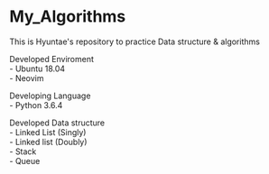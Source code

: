 # My_Algorithms
This is Hyuntae's repository to practice Data structure & algorithms

Developed Enviroment<br>
    - Ubuntu 18.04<br>
    - Neovim<br>


Developing Language<br>
    - Python 3.6.4<br>


Developed Data structure<br>
    - Linked List (Singly)<br>
    - Linked list (Doubly)<br>
    - Stack<br>
    - Queue<br>
